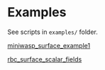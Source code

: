 # Examples

See scripts in `examples/` folder.

[miniwasp_surface_example1](https://figurl.org/f?v=gs://figurl/volumeview-2&d=747778076c92df4ac817870f6f2ff6864f768962&channel=flatiron1&label=miniwasp_surface_example1)

[rbc_surface_scalar_fields](https://figurl.org/f?v=gs://figurl/volumeview-2&d=23fc9b910249a2934093fb68fcac48968ce8fa40&channel=flatiron1&label=rbc_surface_scalar_fields)